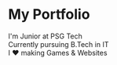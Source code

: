 # My Portfolio
I'm Junior at PSG Tech  
Currently pursuing B.Tech in IT  
I ❤️ making Games & Websites  
